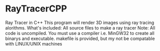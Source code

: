 # RayTracerCPP
Ray Tracer in C++
This program will render 3D images using ray tracing alorithms.
What's included:
  All source files to make a ray tracer
Note:
  All code is uncompiled. You must use a compiler i.e. MinGW32 to create all binarys and executable.
  makefile is provided, but my not be compatable with LINUX/UNIX machines
